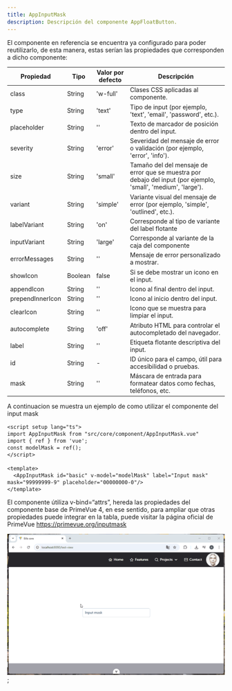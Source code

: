 ```yaml
---
title: AppInputMask
description: Descripción del componente AppFloatButton.
---
```


El componente en referencia se encuentra ya configurado para poder reutilizarlo, de esta manera, estas serían las propiedades que corresponden a dicho componente:

| Propiedad        | Tipo    | Valor por defecto | Descripción                                                                                                    |
| ---------------- | ------- | ----------------- | -------------------------------------------------------------------------------------------------------------- |
| class            | String  | 'w-full'          | Clases CSS aplicadas al componente.                                                                            |
| type             | String  | 'text'            | Tipo de input (por ejemplo, 'text', 'email', 'password', etc.).                                                |
| placeholder      | String  | ''                | Texto de marcador de posición dentro del input.                                                                |
| severity         | String  | 'error'           | Severidad del mensaje de error o validación (por ejemplo, 'error', 'info').                                    |
| size             | String  | 'small'           | Tamaño del del mensaje de error que se muestra por debajo del input (por ejemplo, 'small', 'medium', 'large'). |
| variant          | String  | 'simple'          | Variante visual del mensaje de error (por ejemplo, 'simple', 'outlined', etc.).                                |
| labelVariant     | String  | 'on'              | Corresponde al tipo de variante del label flotante                                                             |
| inputVariant     | String  | 'large'           | Corresponde al variante de la caja del componente                                                              |
| errorMessages    | String  | ''                | Mensaje de error personalizado a mostrar.                                                                      |
| showIcon         | Boolean | false             | Si se debe mostrar un icono en el input.                                                                       |
| appendIcon       | String  | ''                | Icono al final dentro del input.                                                                               |
| prependInnerIcon | String  | ''                | Icono al inicio dentro del input.                                                                              |
| clearIcon        | String  | ''                | Icono que se muestra para limpiar el input.                                                                    |
| autocomplete     | String  | 'off'             | Atributo HTML para controlar el autocompletado del navegador.                                                  |
| label            | String  | ''                | Etiqueta flotante descriptiva del input.                                                                       |
| id               | String  | -                 | ID único para el campo, útil para accesibilidad o pruebas.                                                     |
| mask             | String  | ''                | Máscara de entrada para formatear datos como fechas, teléfonos, etc.                                           |


A continuacion se muestra un ejemplo de como utilizar el componente del input mask

```
<script setup lang="ts">
import AppInputMask from "src/core/component/AppInputMask.vue"
import { ref } from 'vue';
const modelMask = ref();
</script>

<template>
  <AppInputMask id="basic" v-model="modelMask" label="Input mask" mask="99999999-9" placeholder="00000000-0"/>
</template>

```

El componente útiliza v-bind=“attrs”, hereda las propiedades del componente base de PrimeVue 4, en ese sentido, para ampliar que otras propiedades puede integrar en la tabla, puede visitar la página oficial de PrimeVue https://primevue.org/inputmask

![AppInputMask](../../../assets/AppInputMask.gif);